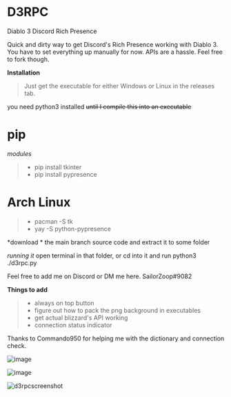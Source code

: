# D3RPC
Diablo 3 Discord Rich Presence

Quick and dirty way to get Discord's Rich Presence working with Diablo 3. You have to set everything up manually for now.
APIs are a hassle. Feel free to fork though.

**Installation**

>Just get the executable for either Windows or Linux in the releases tab.

you need python3 installed ~~until I compile this into an executable~~

# pip

*modules*
>- pip install tkinter
>- pip install pypresence

# Arch Linux

>- pacman -S tk
>- yay -S python-pypresence


*download *
the main branch source code and extract it to some folder

*running it*
open terminal in that folder, or cd into it and run python3 ./d3rpc.py

Feel free to add me on Discord or DM me here.
SailorZoop#9082

**Things to add**
>- always on top button
>- figure out how to pack the png background in executables
>- get actual blizzard's API working
>- connection status indicator


Thanks to Commando950 for helping me with the dictionary and connection check.

![image](https://user-images.githubusercontent.com/26927890/116476301-524aa700-a87b-11eb-9e22-88e109492bda.png)

![image](https://user-images.githubusercontent.com/26927890/116476391-73ab9300-a87b-11eb-8a05-58c26aa7670f.png)

![d3rpcscreenshot](https://user-images.githubusercontent.com/26927890/116476193-29c2ad00-a87b-11eb-99f3-6f8a860e4c30.png)

